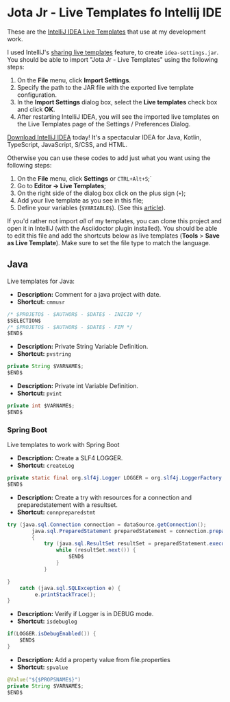 # Jota Jr - Live Templates fo Intellij IDE

These are the [IntelliJ IDEA Live Templates](https://www.jetbrains.com/help/idea/using-live-templates.html) that use at my development work.

I used IntelliJ's [sharing live templates](https://www.jetbrains.com/help/idea/sharing-live-templates.html) feature, to create `idea-settings.jar`. You should be able to import "Jota Jr - Live Templates" using the following steps:

1. On the **File** menu, click **Import Settings**.
2. Specify the path to the JAR file with the exported live template configuration.
3. In the **Import Settings** dialog box, select the **Live templates** check box and click **OK**.
4. After restarting IntelliJ IDEA, you will see the imported live templates on the Live Templates page of the Settings / Preferences Dialog.

[Download IntelliJ IDEA](https://www.jetbrains.com/idea/download/) today! It's a spectacular IDEA for Java, Kotlin, TypeScript, JavaScript, S/CSS, and HTML.

Otherwise you can use these codes to add just what you want using the following steps:

1. On the **File** menu, click **Settings** or ```CTRL+Alt+S```;`
2. Go to **Editor -> Live Templates**;
3. On the right side of the dialog box click on the plus sign (```+```);
4. Add your live template as you see in this file;
5. Define your variables (```$VARIABLE$```). (See this [article](https://www.jetbrains.com/help/idea/template-variables.html#predefined_functions)).


If you'd rather not import _all_ of my templates, you can clone this project and open it in IntelliJ (with the Asciidoctor plugin installed). You should be able to edit this file and add the shortcuts below as live templates (**Tools** > **Save as Live Template**). Make sure to set the file type to match the language.


## Java

Live templates for Java:

- **Description:** Comment for a java project with date. 
- **Shortcut:** ```cmmusr``` 

```java
/* $PROJETO$ - $AUTHOR$ - $DATE$ - INICIO */
$SELECTION$
/* $PROJETO$ - $AUTHOR$ - $DATE$ - FIM */
$END$
```

- **Description:** Private String Variable Definition. 
- **Shortcut:** ```pvstring```

```java
private String $VARNAME$;
$END$
```

- **Description:** Private int Variable Definition. 
- **Shortcut:** ```pvint```

```java
private int $VARNAME$;
$END$
```

### Spring Boot

Live templates to work with Spring Boot

- **Description:** Create a SLF4 LOGGER. 
- **Shortcut:** ```createLog```

```java
private static final org.slf4j.Logger LOGGER = org.slf4j.LoggerFactory.getLogger($CLASS$);
$END$
```

- **Description:** Create a try with resources for a connection and preparedstatement with a resultset. 
- **Shortcut:** ```connpreparedstmt``` 

```java
try (java.sql.Connection connection = dataSource.getConnection();
        java.sql.PreparedStatement preparedStatement = connection.prepareStateme($QUERY$
        {
            try (java.sql.ResultSet resultSet = preparedStatement.executeQuery()){
                while (resultSet.next()) {
                    $END$
                }
            }

} 
    catch (java.sql.SQLException e) {
         e.printStackTrace();
}
```

- **Description:** Verify if Logger is in DEBUG mode.
- **Shortcut:** ```isdebuglog```

```java
if(LOGGER.isDebugEnabled()) {
    $END$
}
```

- **Description:** Add a property value from file.properties
- **Shortcut:** ```spvalue```

```java
@Value("${$PROPSNAME$}")
private String $VARNAME$;
$END$
```